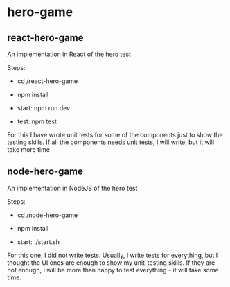 # hero-game

## react-hero-game

An implementation in React of the hero test

Steps:

- cd /react-hero-game

- npm install

- start: npm run dev

- test: npm test

For this I have wrote unit tests for some of the components just to show the testing skills. If all the components needs unit tests, I will write, but it will take more time

## node-hero-game

An implementation in NodeJS of the hero test

Steps:

- cd /node-hero-game

- npm install

- start: ./start.sh

For this one, I did not write tests. Usually, I write tests for everything, but I thought the UI ones are enough to show my unit-testing skills. If they are not enough, I will be more than happy to test everything - it will take some time.